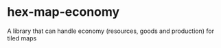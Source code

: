# hex-map-economy
A library that can handle economy (resources, goods and production) for tiled maps 
